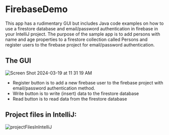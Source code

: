 # FirebaseDemo
This app  has a rudimentary GUI but includes Java code examples on how to use a firestore database and email/password authentication in firebase in your IntelliJ project. The purpose of the sample app  is to add persons with name and age properties to a firestore collection called Persons and register users to the firebase project for email/password authentication.
## The GUI
![Screen Shot 2024-03-19 at 11 31 19 AM](https://github.com/aydini/FirebaseDemoSpring2024/assets/36745106/5b75556b-779b-4ecd-b69f-cee240740843)

* Register button is to add a new firebase user to the firebase project with email/password authentication method.
* Write button is to write (insert)  data to the firestore database
* Read button is to read data from the firestore database


## Project files in IntelliJ:

![projectFilesInIntelliJ](https://github.com/user-attachments/assets/ec8beeb2-6f91-4a73-b49f-9476b5ac6896)
